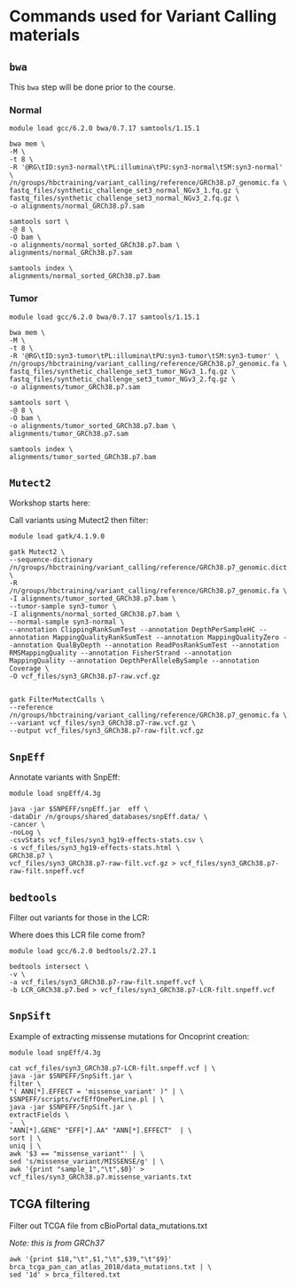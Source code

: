 # Commands used for Variant Calling materials

## `bwa`

This `bwa` step will be done prior to the course.

### Normal

```
module load gcc/6.2.0 bwa/0.7.17 samtools/1.15.1 

bwa mem \
-M \
-t 8 \
-R '@RG\tID:syn3-normal\tPL:illumina\tPU:syn3-normal\tSM:syn3-normal' \
/n/groups/hbctraining/variant_calling/reference/GRCh38.p7_genomic.fa \
fastq_files/synthetic_challenge_set3_normal_NGv3_1.fq.gz \
fastq_files/synthetic_challenge_set3_normal_NGv3_2.fq.gz \
-o alignments/normal_GRCh38.p7.sam

samtools sort \
-@ 8 \
-O bam \
-o alignments/normal_sorted_GRCh38.p7.bam \
alignments/normal_GRCh38.p7.sam

samtools index \
alignments/normal_sorted_GRCh38.p7.bam
```

### Tumor

```
module load gcc/6.2.0 bwa/0.7.17 samtools/1.15.1 

bwa mem \
-M \
-t 8 \
-R '@RG\tID:syn3-tumor\tPL:illumina\tPU:syn3-tumor\tSM:syn3-tumor' \
/n/groups/hbctraining/variant_calling/reference/GRCh38.p7_genomic.fa \
fastq_files/synthetic_challenge_set3_tumor_NGv3_1.fq.gz \
fastq_files/synthetic_challenge_set3_tumor_NGv3_2.fq.gz \
-o alignments/tumor_GRCh38.p7.sam

samtools sort \
-@ 8 \
-O bam \
-o alignments/tumor_sorted_GRCh38.p7.bam \
alignments/tumor_GRCh38.p7.sam

samtools index \
alignments/tumor_sorted_GRCh38.p7.bam
```

## `Mutect2`

Workshop starts here:

Call variants using Mutect2 then filter:

```
module load gatk/4.1.9.0

gatk Mutect2 \
--sequence-dictionary /n/groups/hbctraining/variant_calling/reference/GRCh38.p7_genomic.dict \
-R /n/groups/hbctraining/variant_calling/reference/GRCh38.p7_genomic.fa \
-I alignments/tumor_sorted_GRCh38.p7.bam \
--tumor-sample syn3-tumor \
-I alignments/normal_sorted_GRCh38.p7.bam \
--normal-sample syn3-normal \
--annotation ClippingRankSumTest --annotation DepthPerSampleHC --annotation MappingQualityRankSumTest --annotation MappingQualityZero --annotation QualByDepth --annotation ReadPosRankSumTest --annotation RMSMappingQuality --annotation FisherStrand --annotation MappingQuality --annotation DepthPerAlleleBySample --annotation Coverage \
-O vcf_files/syn3_GRCh38.p7-raw.vcf.gz


gatk FilterMutectCalls \
--reference /n/groups/hbctraining/variant_calling/reference/GRCh38.p7_genomic.fa \
--variant vcf_files/syn3_GRCh38.p7-raw.vcf.gz \
--output vcf_files/syn3_GRCh38.p7-raw-filt.vcf.gz
```

## `SnpEff`


Annotate variants with SnpEff:

```
module load snpEff/4.3g

java -jar $SNPEFF/snpEff.jar  eff \
-dataDir /n/groups/shared_databases/snpEff.data/ \
-cancer \
-noLog \
-csvStats vcf_files/syn3_hg19-effects-stats.csv \
-s vcf_files/syn3_hg19-effects-stats.html \
GRCh38.p7 \
vcf_files/syn3_GRCh38.p7-raw-filt.vcf.gz > vcf_files/syn3_GRCh38.p7-raw-filt.snpeff.vcf
```

## `bedtools`

Filter out variants for those in the LCR:

Where does this LCR file come from?

```
module load gcc/6.2.0 bedtools/2.27.1

bedtools intersect \
-v \
-a vcf_files/syn3_GRCh38.p7-raw-filt.snpeff.vcf \
-b LCR_GRCh38.p7.bed > vcf_files/syn3_GRCh38.p7-LCR-filt.snpeff.vcf
```

## `SnpSift`

Example of extracting missense mutations for Oncoprint creation:

```
module load snpEff/4.3g

cat vcf_files/syn3_GRCh38.p7-LCR-filt.snpeff.vcf | \
java -jar $SNPEFF/SnpSift.jar \
filter \
"( ANN[*].EFFECT = 'missense_variant' )" | \
$SNPEFF/scripts/vcfEffOnePerLine.pl | \
java -jar $SNPEFF/SnpSift.jar \
extractFields \
-  \
"ANN[*].GENE" "EFF[*].AA" "ANN[*].EFFECT"  | \
sort | \
uniq | \
awk '$3 == "missense_variant"' | \
sed 's/missense_variant/MISSENSE/g' | \
awk '{print "sample_1","\t",$0}' > vcf_files/syn3_GRCh38.p7.missense_variants.txt
```

## TCGA filtering

Filter out TCGA file from cBioPortal data_mutations.txt

*Note: this is from GRCh37*

```
awk '{print $18,"\t",$1,"\t",$39,"\t"$9}' brca_tcga_pan_can_atlas_2018/data_mutations.txt | \
sed '1d' > brca_filtered.txt
```

